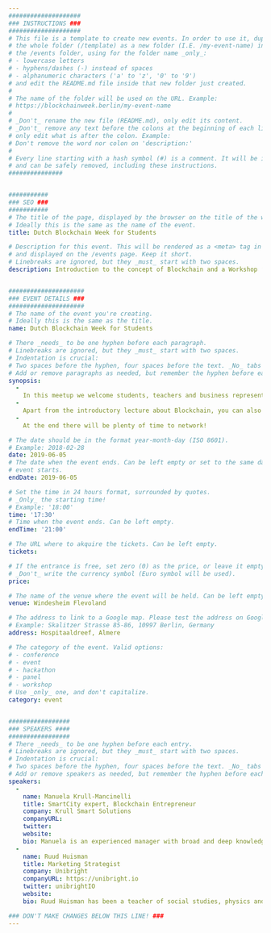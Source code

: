 ```yaml
---
####################
### INSTRUCTIONS ###
####################
# This file is a template to create new events. In order to use it, duplicate
# the whole folder (/template) as a new folder (I.E. /my-event-name) inside of
# the /events folder, using for the folder name _only_:
# - lowercase letters
# - hyphens/dashes (-) instead of spaces
# - alphanumeric characters ('a' to 'z', '0' to '9')
# and edit the README.md file inside that new folder just created.
#
# The name of the folder will be used on the URL. Example:
# https://blockchainweek.berlin/my-event-name
#
# _Don't_ rename the new file (README.md), only edit its content.
# _Don't_ remove any text before the colons at the beginning of each line,
# only edit what is after the colon. Example:
# Don't remove the word nor colon on 'description:'
#
# Every line starting with a hash symbol (#) is a comment. It will be ignored
# and can be safely removed, including these instructions.
###############


###########
### SEO ###
###########
# The title of the page, displayed by the browser on the title of the window.
# Ideally this is the same as the name of the event.
title: Dutch Blockchain Week for Students

# Description for this event. This will be rendered as a <meta> tag in the HTML,
# and displayed on the /events page. Keep it short.
# Linebreaks are ignored, but they _must_ start with two spaces.
description: Introduction to the concept of Blockchain and a Workshop ‘Blockchain for business without code’


#####################
### EVENT DETAILS ###
#####################
# The name of the event you're creating.
# Ideally this is the same as the title.
name: Dutch Blockchain Week for Students

# There _needs_ to be one hyphen before each paragraph.
# Linebreaks are ignored, but they _must_ start with two spaces.
# Indentation is crucial:
# Two spaces before the hyphen, four spaces before the text. _No_ tabs allowed.
# Add or remove paragraphs as needed, but remember the hyphen before each entry.
synopsis:
  -
    In this meetup we welcome students, teachers and business representatives who are open to support students and will introduce them to the concept of Blockchain; “what is Blockchain and why is everyone talking about it”? Next to this explanation some use cases will be shared. The audience will be a good mix of students and teachers from different backgrounds, such as Software Development, Business, Entrepreneurship and Logistics. Also some startups are invited.
  -
    Apart from the introductory lecture about Blockchain, you can also join a workshop "Blockchain for business without code", where you can create smart contracts and learn to work with a toolset that can integrate different Blockchains into any IT-system, without using a single line of code.
  -
    At the end there will be plenty of time to network!

# The date should be in the format year-month-day (ISO 8601).
# Example: 2018-02-28
date: 2019-06-05
# The date when the event ends. Can be left empty or set to the same day the
# event starts.
endDate: 2019-06-05

# Set the time in 24 hours format, surrounded by quotes.
# _Only_ the starting time!
# Example: '18:00'
time: '17:30'
# Time when the event ends. Can be left empty.
endTime: '21:00'

# The URL where to akquire the tickets. Can be left empty.
tickets:

# If the entrance is free, set zero (0) as the price, or leave it empty.
# _Don't_ write the currency symbol (Euro symbol will be used).
price: 

# The name of the venue where the event will be held. Can be left empty.
venue: Windesheim Flevoland

# The address to link to a Google map. Please test the address on Google Maps.
# Example: Skalitzer Strasse 85-86, 10997 Berlin, Germany
address: Hospitaaldreef, Almere

# The category of the event. Valid options:
# - conference
# - event
# - hackathon
# - panel
# - workshop
# Use _only_ one, and don't capitalize.
category: event


#################
### SPEAKERS ####
#################
# There _needs_ to be one hyphen before each entry.
# Linebreaks are ignored, but they _must_ start with two spaces.
# Indentation is crucial:
# Two spaces before the hyphen, four spaces before the text. _No_ tabs allowed.
# Add or remove speakers as needed, but remember the hyphen before each entry.
speakers:
  -
    name: Manuela Krull-Mancinelli
    title: SmartCity expert, Blockchain Entrepreneur
    company: Krull Smart Solutions
    companyURL: 
    twitter: 
    website:
    bio: Manuela is an experienced manager with broad and deep knowledge of both, IT and Business. She has a background in Digital Transformation and Innovation for the Financial Services Industry and SmartCity. Manuela likes to discuss what the impact is of new technologies on business and society. 
  -
    name: Ruud Huisman
    title: Marketing Strategist 
    company: Unibright
    companyURL: https://unibright.io
    twitter: unibrightIO
    website: 
    bio: Ruud Huisman has been a teacher of social studies, physics and maths for 15 years and studied Buddhism in India for 3 years. For the last two years he has been studying blockchain and started working at Unibright in the summer of 2018.

### DON'T MAKE CHANGES BELOW THIS LINE! ###
---
```

<!-- ### DON'T MAKE CHANGES BELOW THIS LINE! ### -->

<Event-Content/>
